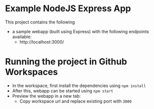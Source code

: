 # Example NodeJS Express App

This project contains the following
- a sample webapp (built using Express) with the following endpoints available:
    - http://localhost:3000/

# Running the project in Github Workspaces

- In the workspace, first install the dependencies using `npm install`
- After this, webapp can be started using `npm start`
- Preview the webapp in a new tab:
  - Copy workspace url and replace existing port with `3000` 


